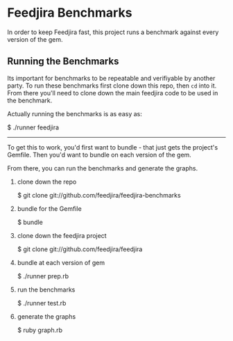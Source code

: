 # Feedjira Benchmarks

In order to keep Feedjira fast, this project runs a benchmark against every
version of the gem.

## Running the Benchmarks

Its important for benchmarks to be repeatable and verifiyable by another party.
To run these benchmarks first clone down this repo, then `cd` into it. From
there you'll need to clone down the main feedjira code to be used in the
benchmark.

Actually running the benchmarks is as easy as:

$ ./runner feedjira


---


To get this to work, you'd first want to bundle - that just gets the project's
Gemfile. Then you'd want to bundle on each version of the gem.

From there, you can run the benchmarks and generate the graphs.

1. clone down the repo

    $ git clone git://github.com/feedjira/feedjira-benchmarks

2. bundle for the Gemfile

    $ bundle

3. clone down the feedjira project

    $ git clone git://github.com/feedjira/feedjira

4. bundle at each version of gem

    $ ./runner prep.rb

5. run the benchmarks

    $ ./runner test.rb

6. generate the graphs

    $ ruby graph.rb
